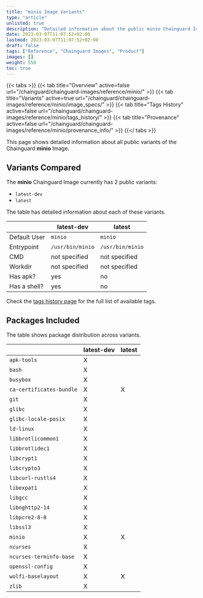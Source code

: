 ```yaml
---
title: "minio Image Variants"
type: "article"
unlisted: true
description: "Detailed information about the public minio Chainguard Image variants"
date: 2023-03-07T11:07:52+02:00
lastmod: 2023-03-07T11:07:52+02:00
draft: false
tags: ["Reference", "Chainguard Images", "Product"]
images: []
weight: 550
toc: true
---
```


{{< tabs >}}
{{< tab title="Overview" active=false url="/chainguard/chainguard-images/reference/minio/" >}}
{{< tab title="Variants" active=true url="/chainguard/chainguard-images/reference/minio/image_specs/" >}}
{{< tab title="Tags History" active=false url="/chainguard/chainguard-images/reference/minio/tags_history/" >}}
{{< tab title="Provenance" active=false url="/chainguard/chainguard-images/reference/minio/provenance_info/" >}}
{{</ tabs >}}

This page shows detailed information about all public variants of the Chainguard **minio** Image.

## Variants Compared
The **minio** Chainguard Image currently has 2 public variants: 

- `latest-dev`
- `latest`

The table has detailed information about each of these variants.

|              | latest-dev       | latest           |
|--------------|------------------|------------------|
| Default User | `minio`          | `minio`          |
| Entrypoint   | `/usr/bin/minio` | `/usr/bin/minio` |
| CMD          | not specified    | not specified    |
| Workdir      | not specified    | not specified    |
| Has apk?     | yes              | no               |
| Has a shell? | yes              | no               |

Check the [tags history page](/chainguard/chainguard-images/reference/minio/tags_history/) for the full list of available tags.

## Packages Included
The table shows package distribution across variants.

|                          | latest-dev | latest |
|--------------------------|------------|--------|
| `apk-tools`              | X          |        |
| `bash`                   | X          |        |
| `busybox`                | X          |        |
| `ca-certificates-bundle` | X          | X      |
| `git`                    | X          |        |
| `glibc`                  | X          |        |
| `glibc-locale-posix`     | X          |        |
| `ld-linux`               | X          |        |
| `libbrotlicommon1`       | X          |        |
| `libbrotlidec1`          | X          |        |
| `libcrypt1`              | X          |        |
| `libcrypto3`             | X          |        |
| `libcurl-rustls4`        | X          |        |
| `libexpat1`              | X          |        |
| `libgcc`                 | X          |        |
| `libnghttp2-14`          | X          |        |
| `libpcre2-8-0`           | X          |        |
| `libssl3`                | X          |        |
| `minio`                  | X          | X      |
| `ncurses`                | X          |        |
| `ncurses-terminfo-base`  | X          |        |
| `openssl-config`         | X          |        |
| `wolfi-baselayout`       | X          | X      |
| `zlib`                   | X          |        |

